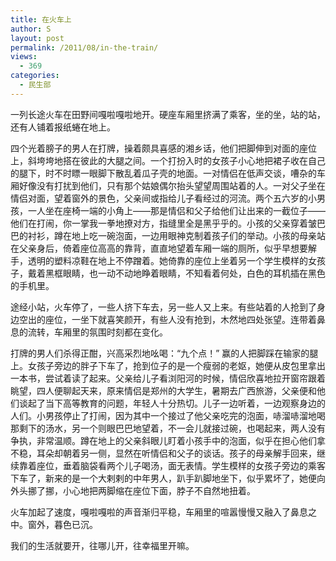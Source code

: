 ```yaml
---
title: 在火车上
author: S
layout: post
permalink: /2011/08/in-the-train/
views:
  - 369
categories:
  - 民生部
---
```

一列长途火车在田野间嘎啦嘎啦地开。硬座车厢里挤满了乘客，坐的坐，站的站，还有人铺着报纸蜷在地上。

四个光着膀子的男人在打牌，操着颇具喜感的湘乡话，他们把脚伸到对面的座位上，斜垮垮地搭在彼此的大腿之间。一个打扮入时的女孩子小心地把裙子收在自己的腿下，时不时瞟一眼脚下散乱着瓜子壳的地面。一对情侣在低声交谈，嘈杂的车厢好像没有打扰到他们，只有那个姑娘偶尔抬头望望周围站着的人。一对父子坐在情侣对面，望着窗外的景色，父亲间或指给儿子看经过的河流。两个五六岁的小男孩，一人坐在座椅一端的小角上——那是情侣和父子给他们让出来的一截位子——他们在打闹，你一掌我一拳地撩对方，指缝里全是黑乎乎的。小孩的父亲穿着皱巴巴的衬衫，蹲在地上吃一碗泡面，一边用眼神克制着孩子们的举动。小孩的母亲站在父亲身后，倚着座位高高的靠背，直直地望着车厢一端的厕所，似乎早想要解手，透明的塑料凉鞋在地上不停蹭着。她倚靠的座位上坐着另一个学生模样的女孩子，戴着黑框眼睛，也一动不动地睁着眼睛，不知看着何处，白色的耳机插在黑色的手机里。

途经小站，火车停了，一些人挤下车去，另一些人又上来。有些站着的人抢到了身边空出的座位，一坐下就喜笑颜开，有些人没有抢到，木然地四处张望。连带着鼻息的流转，车厢里的氛围时刻都在变化。

打牌的男人们杀得正酣，兴高采烈地吆喝：“九个点！” 赢的人把脚踩在输家的腿上。女孩子旁边的胖子下车了，抢到位子的是一个瘦弱的老妪，她便从皮包里拿出一本书，尝试着读了起来。父亲给儿子看浏阳河的时候，情侣欣喜地拉开窗帘跟着眺望，四人便聊起天来，原来情侣是郑州的大学生，暑期去广西旅游，父亲便和他们谈起了当下高等教育的问题，年轻人十分热切。儿子一边听着，一边观察身边的人们。小男孩停止了打闹，因为其中一个接过了他父亲吃完的泡面，哧溜哧溜地喝那剩下的汤水，另一个则眼巴巴地望着，不一会儿就接过碗，也喝起来，两人没有争执，非常温顺。蹲在地上的父亲斜眼儿盯着小孩手中的泡面，似乎在担心他们拿不稳，耳朵却朝着另一侧，显然在听情侣和父子的谈话。孩子的母亲解手回来，继续靠着座位，垂着脑袋看两个儿子喝汤，面无表情。学生模样的女孩子旁边的乘客下车了，新来的是一个大剌剌的中年男人，趴手趴脚地坐下，似乎累坏了，她便向外头挪了挪，小心地把两脚缩在座位下面，脖子不自然地扭着。

火车加起了速度，嘎啦嘎啦的声音渐归平稳，车厢里的喧嚣慢慢又融入了鼻息之中。窗外，暮色已沉。

我们的生活就要开，往哪儿开，往幸福里开嘛。
